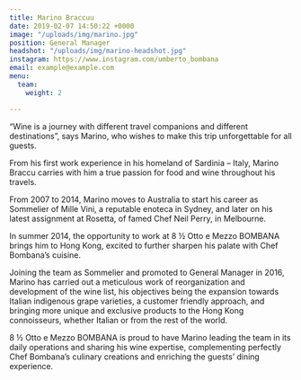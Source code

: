 ```yaml
---
title: Marino Braccuu
date: 2019-02-07 14:50:22 +0000
image: "/uploads/img/marino.jpg"
position: General Manager
headshot: "/uploads/img/marino-headshot.jpg"
instagram: https://www.instagram.com/umberto_bombana
email: example@example.com
menu:
  team:
    weight: 2

---
```

“Wine is a journey with different travel companions and different destinations”, says Marino, who wishes to make this trip unforgettable for all guests.

From his first work experience in his homeland of Sardinia – Italy, Marino Braccu carries with him a true passion for food and wine throughout his travels.

From 2007 to 2014, Marino moves to Australia to start his career as Sommelier of Mille Vini, a reputable enoteca in Sydney, and later on his latest assignment at Rosetta, of famed Chef Neil Perry, in Melbourne.

In summer 2014, the opportunity to work at 8 ½ Otto e Mezzo BOMBANA brings him to Hong Kong, excited to further sharpen his palate with Chef Bombana’s cuisine.

Joining the team as Sommelier and promoted to General Manager in 2016, Marino has carried out a meticulous work of reorganization and development of the wine list, his objectives being the expansion towards Italian indigenous grape varieties, a customer friendly approach, and bringing more unique and exclusive products to the Hong Kong connoisseurs, whether Italian or from the rest of the world.

8 ½ Otto e Mezzo BOMBANA is proud to have Marino leading the team in its daily operations and sharing his wine expertise, complementing perfectly Chef Bombana’s culinary creations and enriching the guests’ dining experience.